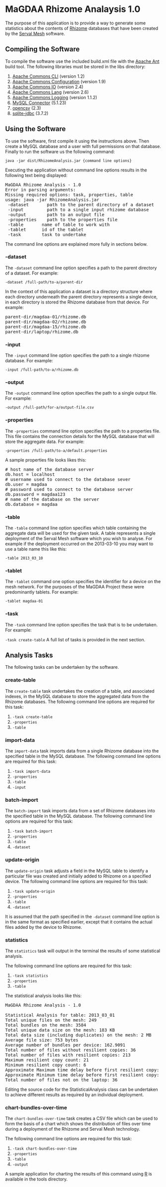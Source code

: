 # MaGDAA Rhizome Analaysis 1.0 #
The purpose of this application is to provide a way to generate some statistics about the contents of [Rhizome][rhizome] databases that have been created by the [Serval Mesh][serval-mesh] software. 

## Compiling the Software ##

To compile the software use the included build.xml file with the [Apache Ant][apache-ant] build tool. The following libraries must be stored in the libs directory:

 1. [Apache Commons CLI][commons-cli] (version 1.2) 
 2. [Apache Commons Configuration][commons-config] (version 1.9)
 3. [Apache Commons IO][commons-io] (version 2.4)
 4. [Apache Commons Lang][commons-lang] (version 2.6)
 5. [Apache Commons Logging][commons-log] (version 1.1.2)
 6. [MySQL Connector][mysql-connector] (5.1.23)
 7. [opencsv][opencsv] (2.3)
 8. [sqlite-jdbc][sqlite-jdbc] (3.7.2)

## Using the Software ##

To use the software, first compile it using the instructions above. Then create a MySQL database and a user with full permissions on that database. Finally to run the software us the following command:

`java -jar dist/RhizomeAnalysis.jar {command line options}`

Executing the application without command line options results in the following text being displayed:

<pre>
MaGDAA Rhizome Analysis - 1.0
Error in parsing arguments:
Missing required options: task, properties, table
usage: java -jar RhizomeAnalysis.jar
 -dataset <path>      path to the parent directory of a dataset
 -input <path>        path to a single input rhizome database
 -output <path>       path to an output file
 -properties <path>   path to the properties file
 -table <string>      name of table to work with
 -tablet <string>     id of the tablet
 -task <string>       task to undertake
</pre>

The command line options are explained more fully in sections below.

### -dataset ###

The `-dataset` command line option specifies a path to the parent directory of a dataset. For example:

`-dataset /full-path/to-a/parent-dir`

In the context of this application a dataset is a directory structure where each directory underneath the parent directory represents a single device, in each directory is stored the Rhizome database from that device. For example:
<pre>
parent-dir/magdaa-01/rhizome.db
parent-dir/magdaa-02/rhizome.db
parent-dir/magdaa-15/rhizome.db
parent-dir/laptop/rhizome.db
</pre>

### -input ###
The `-input` command line option specifies the path to a single rhizome database. For example: 

`-input /full-path/to-a/rhizome.db`

### -output ###
The `-output` command line option specifies the path to a single output file. For example:

`-output /full-path/for-a/output-file.csv`

### -properties ###
The `-properties` command line option specifies the path to a properties file. This file contains the connection details for the MySQL database that will store the aggregate data. For example:

`-properties /full-path/to-a/default.properties`

A sample properties file looks likes this:

<pre>
# host name of the database server
db.host = localhost
# username used to connect to the database sever
db.user = magdaa
# password used to connect to the database server
db.password = magdaa123
# name of the database on the server
db.database = magdaa
</pre>

### -table ###

The `-table` command line option specifies which table containing the aggregate data will be used for the given task. A table represents a single deployment of the Serval Mesh software which you wish to analyse. For example if the deployment occurred on the 2013-03-10 you may want to use a table name this like this:

`-table 2013_03_10`

### -tablet ###

The `-tablet` command one option specifies the identifier for a device on the mesh network. For the purposes of the MaGDAA Project these were predominantly tablets. For example:

`-tablet magdaa-01`

### -task ###

The `-task` command line option specifies the task that is to be undertaken. For example:

`-task create-table`
A full list of tasks is provided in the next section. 

## Analysis Tasks ##

The following tasks can be undertaken by the software. 

### create-table ###

The `create-table` task undertakes the creation of a table, and associated indexes, in the MySQL database to store the aggregated data from the Rhizome databases. The following command line options are required for this task:

1. `-task create-table`
2. `-properties`
3. `-table`

### import-data ###

The `import-data` task imports data from a single Rhizome database into the specified table in the MySQL database. The following command line options are required for this task:

1. `-task import-data`
2. `-properties`
3. `-table`
4. `-input`

### batch-import ###

The `batch-import` task imports data from a set of Rhizome databases into the specified table in the MySQL database. The following command line options are required for this task:

1. `-task batch-import`
2. `-properties`
3. `-table`
4. `-dataset`

### update-origin ###

The `update-origin` task adjusts a field in the MySQL table to identify a particular file was created and initially added to Rhizome on a specified device. The following command line options are required for this task:

1. `-task update-origin`
2. `-properties`
3. `-table`
4. `-dataset`

It is assumed that the path specified in the `-dataset` command line option is in the same format as specified earlier, except that it contains the actual files added by the device to Rhizome. 

### statistics ###

The `statistics` task will output in the terminal the results of some statistical analysis. 

The following command line options are required for this task:

1. `-task statistics`
2. `-properties`
3. `-table`

The statistical analysis looks like this:
<pre>
MaGDAA Rhizome Analysis - 1.0

Statistical Analysis for table: 2013_03_01
Total unique files on the mesh: 249
Total bundles on the mesh: 3584
Total unique data size on the mesh: 183 KB
Total data size (including duplicates) on the mesh: 2 MB
Average file size: 753 bytes
Average number of bundles per device: 162.9091
Total number of files without resilient copies: 36
Total number of files with resilient copies: 213
Maximum resilient copy count: 21
Minimum resilient copy count: 6
Approximate Maximum time delay before first resilient copy: 1:41:10 (H:m:s)
Approximate Minimum time delay before first resilient copy: 0:0:7 (H:m:s)
Total number of files not on the laptop: 36
</pre>

Editing the source code for the StatisticalAnalysis class can be undertaken to achieve different results as required by an individual deployment.

### chart-bundles-over-time ###

The `chart-bundles-over-time` task creates a CSV file which can be used to form the basis of a chart which shows the distribution of files over time during a deployment of the Rhizome and Serval Mesh technology. 

The following command line options are required for this task:

1. `-task chart-bundles-over-time`
2. `-properties`
3. `-table`
4. `-output`

A sample application for charting the results of this command using [R][r-project] is available in the tools directory.








[rhizome]: http://developer.servalproject.org/dokuwiki/doku.php?id=content:technologies:rhizome
[serval-mesh]: http://developer.servalproject.org/dokuwiki/doku.php?id=content:technologies:servalmesh
[apache-ant]: http://ant.apache.org/
[commons-cli]: http://commons.apache.org/proper/commons-cli/
[commons-config]:http://commons.apache.org/proper/commons-configuration/
[commons-io]: http://commons.apache.org/proper/commons-io/
[commons-lang]: http://commons.apache.org/proper/commons-lang/
[commons-log]: http://commons.apache.org/proper/commons-logging/
[mysql-connector]: http://dev.mysql.com/downloads/connector/j/
[opencsv]: http://opencsv.sourceforge.net/
[sqlite-jdbc]: https://bitbucket.org/xerial/sqlite-jdbc
[r-project]: http://www.r-project.org/